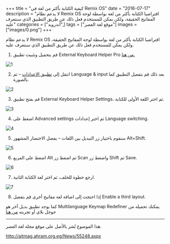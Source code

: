 +++
title = "كيفية الكتابة بأكثر من لغة في Remix OS"
date = "2016-07-17"
description = "لا يدعم نظام Remix OS افتراضيا الكتابة بأكثر من لغة بواسطة لوحة المفاتيح الحقيقة، ولكن يمكن للمستخدم فعل ذلك عن طريق التطبيق الذي سنتعرف عليه"
categories = ["أندرويد",]
tags = ["موقع لغة العصر"]
images = ["images/0.png"]
+++

لا يدعم نظام Remix OS افتراضيا الكتابة بأكثر من لغة بواسطة لوحة المفاتيح الحقيقة، ولكن يمكن للمستخدم فعل ذلك عن طريق التطبيق الذي سنتعرف عليه.

1. قم بتحميل وتثبيت تطبيق External Keyboard Helper Pro [من هنا.](https://play.google.com/store/apps/details?id=com.apedroid.hwkeyboardhelper&hl=ar)

![1](images/1.png)

2. انتقل إلى [تطبيق الإعدادات](()ٕعدادات.aspx) – ثم Language & input بعد ذلك قم بتفعيل التطبيق كما بالصورة.

![2](images/2.png)

3. قم بفتح تطبيق External Keyboard Helper Settings، ثم اختر اللغة الأولى للكتابة.

![3](images/3.png)

4. اضغط على Advanced settings ثم اختر إعدادات Language switching.

![4](images/4.png)

5. سنقوم باختيار زر التبديل بين اللغات – يفضل الاختصار المشهور Alt+Shift.

![5](images/5.png)

6. اضغط على المربع Alt ثم اضغط زر Scan واضغط زر Shift ثم Save.

![6](images/6.png)

7. ارجع خطوة للخلف، ثم اختر لغة الكتابة الثانية.

![7](images/7.png)

8. إذا احتجت إلى اضافة لغة مفاتيح أخرى قم بتفعيل Enable a third layout.


كما يوجد تطبيق بديل آخر هو Multilanguage Keymap Redefiner يمكنك تحميله من جوجل بلاي أو تجربته [من هنا](https://play.google.com/store/apps/details?id=innerlife.keyboard.multilanguagekeymapredefiner)

---
هذا الموضوع نٌشر باﻷصل على موقع مجلة لغة العصر.

http://aitmag.ahram.org.eg/News/55248.aspx